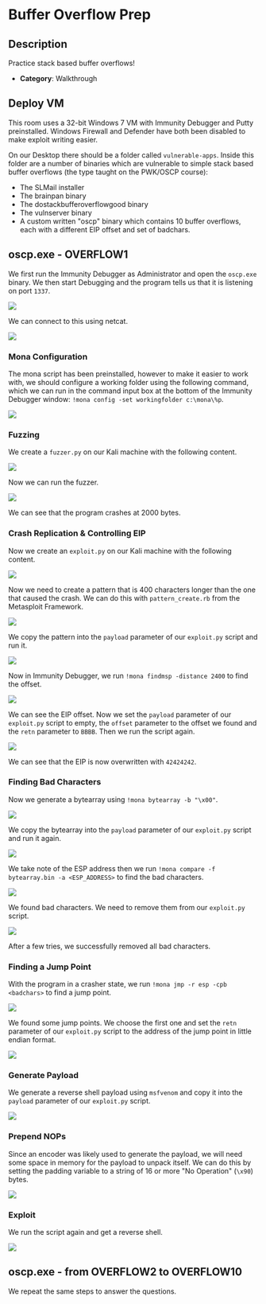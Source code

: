 # Buffer Overflow Prep

## Description

Practice stack based buffer overflows!
* **Category**: Walkthrough

## Deploy VM

This room uses a 32-bit Windows 7 VM with Immunity Debugger and Putty preinstalled. Windows Firewall and Defender have both been disabled to make exploit writing easier.

On our Desktop there should be a folder called `vulnerable-apps`. Inside this folder are a number of binaries which are vulnerable to simple stack based buffer overflows (the type taught on the PWK/OSCP course):
* The SLMail installer
* The brainpan binary
* The dostackbufferoverflowgood binary
* The vulnserver binary
* A custom written "oscp" binary which contains 10 buffer overflows, each with a different EIP offset and set of badchars.

## oscp.exe - OVERFLOW1

We first run the Immunity Debugger as Administrator and open the `oscp.exe` binary. We then start Debugging and the program tells us that it is listening on port `1337`.

![](oscp-overflow1-run.png)

We can connect to this using netcat.

![](oscp-overflow1-netcat.png)

### Mona Configuration

The mona script has been preinstalled, however to make it easier to work with, we should configure a working folder using the following command, which we can run in the command input box at the bottom of the Immunity Debugger window: `!mona config -set workingfolder c:\mona\%p`.

![](oscp-overflow1-mona-config.png)

### Fuzzing

We create a `fuzzer.py` on our Kali machine with the following content.

![](oscp-overflow1-fuzzer_py.png)

Now we can run the fuzzer.

![](oscp-overflow1-fuzzing.png)

We can see that the program crashes at 2000 bytes.

### Crash Replication & Controlling EIP

Now we create an `exploit.py` on our Kali machine with the following content.

![](oscp-overflow1-exploit_py.png)

Now we need to create a pattern that is 400 characters longer than the one that caused the crash. We can do this with `pattern_create.rb` from the Metasploit Framework.

![](oscp-overflow1-create-pattern.png)

We copy the pattern into the `payload` parameter of our `exploit.py` script and run it.

![](oscp-overflow1-run-exploit.png)

Now in Immunity Debugger, we run `!mona findmsp -distance 2400` to find the offset.

![](oscp-overflow1-findmsp.png)

We can see the EIP offset. Now we set the `payload` parameter of our `exploit.py` script to empty, the `offset` parameter to the offset we found and the `retn` parameter to `BBBB`. Then we run the script again.

![](oscp-overflow1-eip-override.png)

We can see that the EIP is now overwritten with `42424242`.

### Finding Bad Characters

Now we generate a bytearray using `!mona bytearray -b "\x00"`.

![](oscp-overflow1-bytearray.png)

We copy the bytearray into the `payload` parameter of our `exploit.py` script and run it again.

![](oscp-overflow1-esp-address.png)

We take note of the ESP address then we run `!mona compare -f bytearray.bin -a <ESP_ADDRESS>` to find the bad characters.

![](oscp-overflow1-bad-characters.png)

We found bad characters. We need to remove them from our `exploit.py` script.

![](oscp-overflow1-bad-characters-removed.png)

After a few tries, we successfully removed all bad characters.

### Finding a Jump Point

With the program in a crasher state, we run `!mona jmp -r esp -cpb <badchars>` to find a jump point.

![](oscp-overflow1-jump-points.png)

We found some jump points. We choose the first one and set the `retn` parameter of our `exploit.py` script to the address of the jump point in little endian format.

![](oscp-overflow1-return-point-set.png)

### Generate Payload

We generate a reverse shell payload using `msfvenom` and copy it into the `payload` parameter of our `exploit.py` script.

![](oscp-overflow1-generate-payload.png)

### Prepend NOPs

Since an encoder was likely used to generate the payload, we will need some space in memory for the payload to unpack itself. We can do this by setting the padding variable to a string of 16 or more "No Operation" (`\x90`) bytes.

![](oscp-overflow1-nops-prepended.png)

### Exploit

We run the script again and get a reverse shell.

![](oscp-overflow1-reverse-shell.png)

## oscp.exe - from OVERFLOW2 to OVERFLOW10

We repeat the same steps to answer the questions.